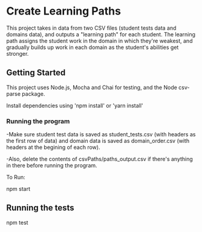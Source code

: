 # Create Learning Paths

This project takes in data from two CSV files (student tests data and domains data), and outputs a "learning path" for each student. The learning path assigns the student work in the domain in which they're weakest, and gradually builds up work in each domain as the student's abilities get stronger.

## Getting Started

This project uses Node.js, Mocha and Chai for testing, and the Node csv-parse package.

Install dependencies using 'npm install' or 'yarn install'

### Running the program

-Make sure student test data is saved as student_tests.csv (with headers as the first row of data) and domain data is saved as domain_order.csv (with headers at the begining of each row).

-Also, delete the contents of csvPaths/paths_output.csv if there's anything in there before running the program.

To Run:

npm start


## Running the tests

npm test
